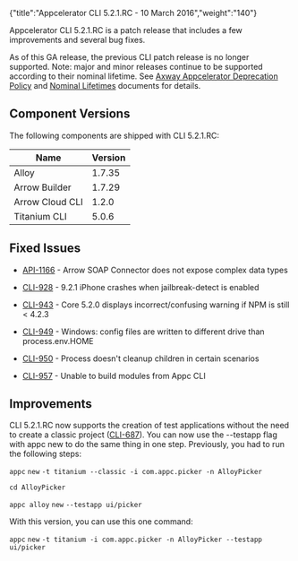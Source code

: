 {"title":"Appcelerator CLI 5.2.1.RC - 10 March 2016","weight":"140"}

Appcelerator CLI 5.2.1.RC is a patch release that includes a few improvements and several bug fixes.

As of this GA release, the previous CLI patch release is no longer supported. Note: major and minor releases continue to be supported according to their nominal lifetime. See [Axway Appcelerator Deprecation Policy](/docs/appc/AMPLIFY_Appcelerator_Services_Overview/Axway_Appcelerator_Deprecation_Policy/) and [Nominal Lifetimes](/docs/appc/AMPLIFY_Appcelerator_Services_Overview/Axway_Appcelerator_Product_Lifecycle/#nominal-lifetimes) documents for details.

## Component Versions

The following components are shipped with CLI 5.2.1.RC:

| Name | Version |
| --- | --- |
| Alloy | 1.7.35 |
| Arrow Builder | 1.7.29 |
| Arrow Cloud CLI | 1.2.0 |
| Titanium CLI | 5.0.6 |

## Fixed Issues

* [API-1166](https://jira.appcelerator.org/browse/API-1166) - Arrow SOAP Connector does not expose complex data types

* [CLI-928](https://jira.appcelerator.org/browse/CLI-928) - 9.2.1 iPhone crashes when jailbreak-detect is enabled

* [CLI-943](https://jira.appcelerator.org/browse/CLI-943) - Core 5.2.0 displays incorrect/confusing warning if NPM is still < 4.2.3

* [CLI-949](https://jira.appcelerator.org/browse/CLI-949) - Windows: config files are written to different drive than process.env.HOME

* [CLI-950](https://jira.appcelerator.org/browse/CLI-950) - Process doesn't cleanup children in certain scenarios

* [CLI-957](https://jira.appcelerator.org/browse/CLI-957) - Unable to build modules from Appc CLI

## Improvements

CLI 5.2.1.RC now supports the creation of test applications without the need to create a classic project ([CLI-687](https://jira.appcelerator.org/browse/CLI-687)). You can now use the \--testapp flag with appc new to do the same thing in one step. Previously, you had to run the following steps:

`appc` `new` `-t titanium --classic -i com.appc.picker -n AlloyPicker`

`cd AlloyPicker`

`appc alloy` `new` `--testapp ui/picker`

With this version, you can use this one command:

`appc` `new` `-t titanium -i com.appc.picker -n AlloyPicker --testapp ui/picker`

